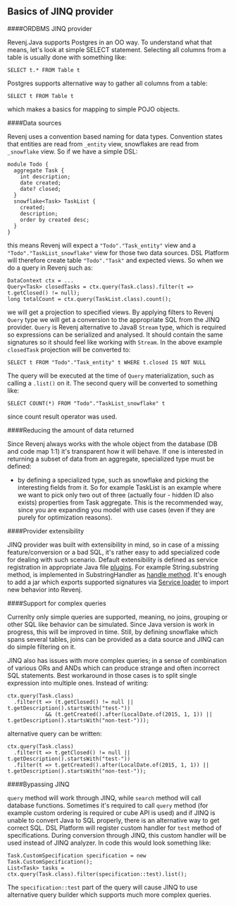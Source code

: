 ## Basics of JINQ provider

####ORDBMS JINQ provider

Revenj.Java supports Postgres in an OO way. To understand what that means, let's look at simple SELECT statement. Selecting all columns from a table is usually done with something like:

    SELECT t.* FROM Table t

Postgres supports alternative way to gather all columns from a table:

    SELECT t FROM Table t

which makes a basics for mapping to simple POJO objects.

####Data sources

Revenj uses a convention based naming for data types. 
Convention states that entities are read from `_entity` view, snowflakes are read from `_snowflake` view. 
So if we have a simple DSL:

    module Todo {
      aggregate Task {
        int description;
        date created;
        date? closed;
      }
      snowflake<Task> TaskList {
        created;
        description;
        order by created desc;
      }
    }

this means Revenj will expect a `"Todo"."Task_entity"` view and a `"Todo"."TaskList_snowflake"` view for those two data sources. 
DSL Platform will therefore create table `"Todo"."Task"` and expected views. 
So when we do a query in Revenj such as:

    DataContext ctx = ...
	Query<Task> closedTasks = ctx.query(Task.class).filter(t => t.getClosed() != null);
    long totalCount = ctx.query(TaskList.class).count();

we will get a projection to specified views. 
By applying filters to Revenj `Query` type we will get a conversion to the appropriate SQL from the JINQ provider. 
`Query` is Revenj alternative to Java8 `Stream` type, which is required so expressions can be serialized and analysed.
It should contain the same signatures so it should feel like working with `Stream`.
In the above example `closedTask` projection will be converted to:

    SELECT t FROM "Todo"."Task_entity" t WHERE t.closed IS NOT NULL

The query will be executed at the time of `Query` materialization, such as calling a `.list()` on it.
The second query will be converted to something like:

    SELECT COUNT(*) FROM "Todo"."TaskList_snowflake" t

since count result operator was used.

####Reducing the amount of data returned

Since Revenj always works with the whole object from the database (DB and code map 1:1) it's transparent how it will behave. If one is interested in returning a subset of data from an aggregate, specialized type must be defined:

 * by defining a specialized type, such as snowflake and picking the interesting fields from it. So for example TaskList is an example where we want to pick only two out of three (actually four - hidden ID also exists) properties from Task aggregate. This is the recommended way, since you are expanding you model with use cases (even if they are purely for optimization reasons).

####Provider extensibility

JINQ provider was built with extensibility in mind, so in case of a missing feature/conversion or a bad SQL, it's rather easy to add specialized code for dealing with such scenario. Default extensibility is defined as service registration in appropriate Java file [plugins](https://github.com/ngs-doo/revenj/blob/master/java/revenj-core/src/main/resources/META-INF/services/org.revenj.postgres.jinq.transform.MethodHandlerVirtual). For example String.substring method, is implemented in SubstringHandler as [handle method](https://github.com/ngs-doo/revenj/blob/master/java/revenj-core/src/main/java/org/revenj/postgres/jinq/transform/handlers/SubstringHandler.java#L26). It's enough to add a jar which exports supported signatures via [Service loader](https://docs.oracle.com/javase/6/docs/api/java/util/ServiceLoader.html) to import new behavior into Revenj.

####Support for complex queries

Currenlty only simple queries are supported, meaning, no joins, grouping or other SQL like behavior can be simulated. Since Java version is work in progress, this will be improved in time.
Still, by defining snowflake which spans several tables, joins can be provided as a data source and JINQ can do simple filtering on it.

JINQ also has issues with more complex queries; in a sense of combination of various ORs and ANDs which can produce strange and often incorrect SQL statements. Best workaround in those cases is to split single expression into multiple ones. Instead of writing:

	ctx.query(Task.class)
      .filter(t => (t.getClosed() != null || t.getDescription().startsWith("test-")) 
                && (t.getCreated().after(LocalDate.of(2015, 1, 1)) || t.getDescription().startsWith("non-test-")));

alternative query can be written:

	ctx.query(Task.class)
      .filter(t => t.getClosed() != null || t.getDescription().startsWith("test-"))
      .filter(t => t.getCreated().after(LocalDate.of(2015, 1, 1)) || t.getDescription().startsWith("non-test-"));

####Bypassing JINQ

`query` method will work through JINQ, while `search` method will call database functions. 
Sometimes it's required to call `query` method (for example custom ordering is required or cube API is used) and if JINQ is unable to convert Java to SQL properly, there is an alternative way to get correct SQL.
DSL Platform will register custom handler for `test` method of specifications. During conversion through JINQ, this custom handler will be used instead of JINQ analyzer.
In code this would look something like:

    Task.CustomSpecification specification = new Task.CustomSpecification();
    List<Task> tasks = ctx.query(Task.class).filter(specification::test).list();

The `specification::test` part of the query will cause JINQ to use alternative query builder which supports much more complex queries.